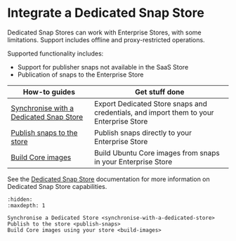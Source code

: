 # Integrate a Dedicated Snap Store

Dedicated Snap Stores can work with Enterprise Stores, with some limitations. Support includes
offline and proxy-restricted operations.

Supported functionality includes:

* Support for publisher snaps not available in the SaaS Store
* Publication of snaps to the Enterprise Store 

| **How-to guides**                                                               | Get stuff done                                                                             |
|---------------------------------------------------------------------------------|--------------------------------------------------------------------------------------------|
| [Synchronise with a Dedicated Snap Store](synchronise-with-a-dedicated-store.md)| Export Dedicated Store snaps and credentials, and import them to your Enterprise Store     |
| [Publish snaps to the store](publish-snaps.md)                                  | Publish snaps directly to your Enterprise Store                                            |
| [Build Core images](build-images.md)                                            | Build Ubuntu Core images from snaps in your Enterprise Store                               |

See the [Dedicated Snap Store](https://documentation.ubuntu.com/dedicated-snap-store/)
documentation for more information on Dedicated Snap Store capabilities. 

```{toctree}
:hidden:
:maxdepth: 1

Synchronise a Dedicated Store <synchronise-with-a-dedicated-store>
Publish to the store <publish-snaps>
Build Core images using your store <build-images>

```